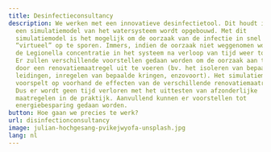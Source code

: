 ```yaml
---
title: Desinfectieconsultancy
description: We werken met een innovatieve desinfectietool. Dit houdt in dat er
  een simulatiemodel van het watersysteem wordt opgebouwd. Met dit
  simulatiemodel is het mogelijk om de oorzaak van de infectie in snel tempo
  “virtueel” op te sporen. Immers, indien de oorzaak niet weggenomen wordt, zal
  de Legionella concentratie in het systeem na verloop van tijd weer toenemen.
  Er zullen verschillende voorstellen gedaan worden om de oorzaak aan te pakken
  door een renovatiemaatregel uit te voeren (bv. het isoleren van bepaalde
  leidingen, inregelen van bepaalde kringen, enzovoort). Het simulatiemodel
  voorspelt op voorhand de effecten van de verschillende renovatiemaatregelen.
  Dus er wordt geen tijd verloren met het uittesten van afzonderlijke
  maatregelen in de praktijk. Aanvullend kunnen er voorstellen tot
  energiebesparing gedaan worden.
button: Hoe gaan we precies te werk?
url: disinfectionconsultancy
image: julian-hochgesang-pvikejwyofa-unsplash.jpg
lang: nl
---
```


